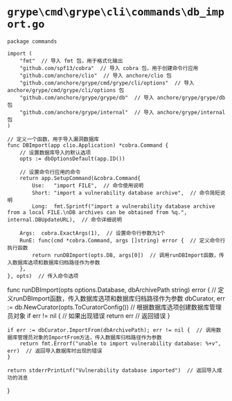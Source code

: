 # `grype\cmd\grype\cli\commands\db_import.go`

```
package commands

import (
	"fmt"  // 导入 fmt 包，用于格式化输出
	"github.com/spf13/cobra"  // 导入 cobra 包，用于创建命令行应用
	"github.com/anchore/clio"  // 导入 anchore/clio 包
	"github.com/anchore/grype/cmd/grype/cli/options"  // 导入 anchore/grype/cmd/grype/cli/options 包
	"github.com/anchore/grype/grype/db"  // 导入 anchore/grype/grype/db 包
	"github.com/anchore/grype/internal"  // 导入 anchore/grype/internal 包
)

// 定义一个函数，用于导入漏洞数据库
func DBImport(app clio.Application) *cobra.Command {
	// 设置数据库导入的默认选项
	opts := dbOptionsDefault(app.ID())

	// 设置命令行应用的命令
	return app.SetupCommand(&cobra.Command{
		Use:   "import FILE",  // 命令使用说明
		Short: "import a vulnerability database archive",  // 命令简短说明
		Long:  fmt.Sprintf("import a vulnerability database archive from a local FILE.\nDB archives can be obtained from %q.", internal.DBUpdateURL),  // 命令详细说明
```
		Args:  cobra.ExactArgs(1),  // 设置命令行参数为1个
		RunE: func(cmd *cobra.Command, args []string) error {  // 定义命令行执行函数
			return runDBImport(opts.DB, args[0])  // 调用runDBImport函数，传入数据库选项和数据库归档路径作为参数
		},
	}, opts)  // 传入命令选项

func runDBImport(opts options.Database, dbArchivePath string) error {  // 定义runDBImport函数，传入数据库选项和数据库归档路径作为参数
	dbCurator, err := db.NewCurator(opts.ToCuratorConfig())  // 根据数据库选项创建数据库管理员对象
	if err != nil {  // 如果出现错误
		return err  // 返回错误
	}

	if err := dbCurator.ImportFrom(dbArchivePath); err != nil {  // 调用数据库管理员对象的ImportFrom方法，传入数据库归档路径作为参数
		return fmt.Errorf("unable to import vulnerability database: %+v", err)  // 返回导入数据库时出现的错误
	}

	return stderrPrintLnf("Vulnerability database imported")  // 返回导入成功的消息
}
```